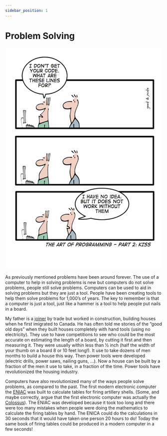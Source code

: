 ```yaml
---
sidebar_position: 1
---
```


# Problem Solving

![Cartoon](./img/the_art_of_programming_2.png)

As previously mentioned problems have been around forever. The use of a computer to help in solving problems is new but computers do not solve problems, people still solve problems. Computers can be used to aid in solving problems but they are just a tool. People have been creating tools to help them solve problems for 1,000’s of years. The key to remember is that a computer is just a tool, just like a hammer is a tool to help people put nails in a board.

My father is a <a href='https://en.wikipedia.org/wiki/Joinery'>joiner</a> by trade but worked in construction, building houses when he first imigrated to Canada. He has often told me stories of the “good old days” when they built houses completely with hand tools (using no electricity). They use to have competitions to see who could be the most accurate on estimating the length of a board, by cutting it first and then measuring it. They were usually within less than 1⁄2 inch (half the width of your thumb on a board 8 or 10 feet long!). It use to take dozens of men months to build a house this way. Then power tools were developed (electric drills, power saws, nailing guns, …). Now a house can be built by a fraction of the men it use to take, in a fraction of the time. Power tools have revolutionized the housing industry.

Computers have also revolutionized many of the ways people solve problems, as compared to the past. The first modern electronic computer the <a href='https://en.wikipedia.org/wiki/ENIAC'>ENIAC</a> was built to calculate tables for firing artillery shells. (Some, and maybe correctly, argue that the first electronic computer was actually the <a href='https://en.wikipedia.org/wiki/Colossus_computer'>Colossus</a>). The ENIAC was developed because it took too long and there were too many mistakes when people were doing the mathematics to calculate the firing tables by hand. The ENICA could do the calculations in 30 seconds that it would have taken one person 20 hours to do! Today the same book of firing tables could be produced in a modern computer in a few seconds!
